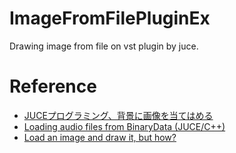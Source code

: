 # ImageFromFilePluginEx
Drawing image from file on vst plugin by juce.


# Reference

 * [JUCEプログラミング、背景に画像を当てはめる](https://panda-clip.com/juce-image-gui/)  
 * [Loading audio files from BinaryData (JUCE/C++)](https://gist.github.com/jatinchowdhury18/542af47196d1ba13c469d34b803a1194)  
 * [Load an image and draw it, but how?](https://forum.juce.com/t/load-an-image-and-draw-it-but-how/10540/2)  
